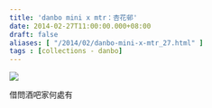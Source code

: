 ```yaml
---
title: 'danbo mini x mtr：杏花邨'
date: 2014-02-27T11:00:00.000+08:00
draft: false
aliases: [ "/2014/02/danbo-mini-x-mtr_27.html" ]
tags : [collections - danbo]
---
```


![](/images/danbohenhfachuen.jpg)

借問酒吧家何處有
